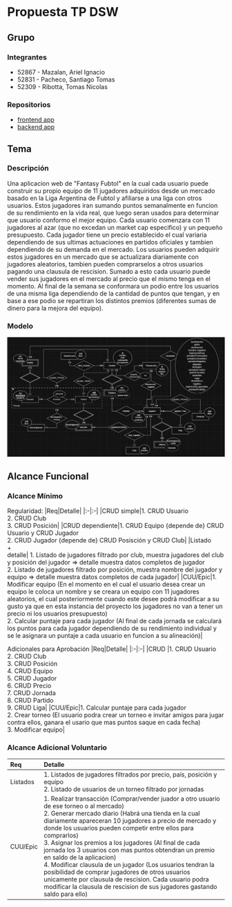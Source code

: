 # Propuesta TP DSW

## Grupo
### Integrantes
* 52867 - Mazalan, Ariel Ignacio
* 52831 - Pacheco, Santiago Tomas
* 52309 - Ribotta, Tomas Nicolas

### Repositorios
* [frontend app](https://github.com/TomasRibotta20/FrontEnd_fantasy)
* [backend app](https://github.com/TomasRibotta20/BackEnd_Fantasy)


## Tema
### Descripción

Una aplicacion web de "Fantasy Fubtol" en la cual cada usuario puede construir su propio equipo de 11 jugadores adquiridos desde un mercado basado en la Liga Argentina de Fubtol y afiliarse a una liga con otros usuarios. Estos jugadores iran sumando puntos semanalmente en funcion de su rendimiento en la vida real, que luego seran usados para determinar que usuario conformo el mejor equipo. Cada usuario comenzara con 11 jugadores al azar (que no excedan un market cap especifico) y un pequeño presupuesto. Cada jugador tiene un precio establecido el cual variaria dependiendo de sus ultimas actuaciones en partidos oficiales y tambien dependiendo de su demanda en el mercado. Los usuarios pueden adquirir estos jugadores en un mercado que se actualizara diariamente con jugadores aleatorios, tambien pueden comprarselos a otros usuarios pagando una clausula de rescision. Sumado a esto cada usuario puede vender sus jugadores en el mercado al precio que el mismo tenga en el momento. Al final de la semana se conformara un podio entre los usuarios de una misma liga dependiendo de la cantidad de puntos que tengan, y en base a ese podio se repartiran los distintos premios (diferentes sumas de dinero para la mejora del equipo).

### Modelo
![imagen del modelo](DER%20AprobacionDirecta.png)


## Alcance Funcional 

### Alcance Mínimo

Regularidad:
|Req|Detalle|
|:-|:-|
|CRUD simple|1. CRUD Usuario<br>2. CRUD Club<br>3. CRUD Posición|
|CRUD dependiente|1. CRUD Equipo {depende de} CRUD Usuario y CRUD Jugador<br>2. CRUD Jugador {depende de} CRUD Posisción y CRUD Club|
|Listado<br>+<br>detalle| 1. Listado de jugadores filtrado por club, muestra jugadores del club y posición del jugador => detalle muestra datos completos de jugador<br> 2. Listado de jugadores filtrado por posición, muestra nombre del jugador y equipo => detalle muestra datos completos de cada jugador|
|CUU/Epic|1. Modificar equipo (En el momento en el cual el usuario desea crear un equipo le coloca un nombre y se creara un equipo con 11 jugadores aleatorios, el cual posteriormente cuando este desee podrá modificar a su gusto ya que en esta instancia del proyecto los jugadores no van a tener un precio ni los usuarios presupuesto)<br>2. Calcular puntaje para cada jugador (Al final de cada jornada se calculará los puntos para cada jugador dependiendo de su rendimiento individual y se le asignara un puntaje a cada usuario en funcion a su alineación)|


Adicionales para Aprobación
|Req|Detalle|
|:-|:-|
|CRUD |1. CRUD Usuario<br>2. CRUD Club<br>3. CRUD Posición<br>4. CRUD Equipo<br>5. CRUD Jugador<br>6. CRUD Precio<br>7. CRUD Jornada<br>8. CRUD Partido<br>9. CRUD Liga|
|CUU/Epic|1. Calcular puntaje para cada jugador<br>2. Crear torneo (El usuario podra crear un torneo e invitar amigos para jugar contra ellos, ganara el usario que mas puntos saque en cada fecha)<br>3. Modificar equipo|

### Alcance Adicional Voluntario

|Req|Detalle|
|:-|:-|
|Listados |1. Listados de jugadores filtrados por precio, país, posición y equipo<br>2. Listado de usuarios de un torneo filtrado por jornadas|
|CUU/Epic|1. Realizar transacción (Comprar/vender juador a otro usuario de ese torneo o al mercado)<br>2. Generar mercado diario (Habrá una tienda en la cual diariamente apareceran 10 jugadores a precio de mercado y donde los usuarios pueden competir entre ellos para comprarlos)<br>3. Asignar los premios a los jugadores (Al final de cada jornada los 3 usuarios con mas puntos obtendran un premio en saldo de la aplicacion)<br>4. Modificar clausula de un jugador (Los usuarios tendran la posibilidad de comprar jugadores de otros usuarios unicamente por clausula de rescision. Cada usuario podra modificar la clausula de rescision de sus jugadores gastando saldo para ello)|


